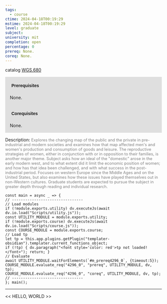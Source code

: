```yaml
---
tags:
  - course
ctime: 2024-04-18T00:19:29
mstime: 2024-04-18T00:19:29
level: graduate
subject: 
university: mit
completion: open
percentage: 0
prereq: None.
coreq: None.
---
```


catalog [WGS.680](http://student.mit.edu/catalog/mWGSa.html#WGS.680)

<span style="display: block; padding: 15px; background-color: rgb(100, 100, 100, 0.2);"><font id="m_prereq4296_0" style="display: block; font-family: Arial, sans-serif; font-weight: bold; padding: 5px">Prerequisites</font><br><span id="prereq4296_0">None.</span></span>
<span style="display: block; padding: 15px; background-color: rgb(100, 100, 100, 0.2);"><font id="m_coreq4296_0" style="display: block; font-family: Arial, sans-serif; font-weight: bold; padding: 5px">Corequisites</font><br><span id="coreq4296_0">None.</span></span>

<font style="">Description:</font>
<font style="color: grey; font-size: 0.8rem;">Explores the changing map of the public and the private in pre-industrial and modern societies and examines how that map affected men's and women's production and consumption of goods and leisure. The reproductive strategies of women, either in conjunction with or in opposition to their families, is another major theme. Subject asks how an ideal of the "domestic" arose in the early modern west, and to what extent did it limit the economic position of women; and how has that idea been challenged, and with what success in the post-industrial period. Focuses on western Europe since the Middle Ages and on the United States, but also examines how these issues have played themselves out in non-Western cultures. Graduate students are expected to pursue the subject in greater depth through reading and individual research.</font>

```dataviewjs
const main = async _ => {
// --------------------------------
// Load modules
if (!module.exports.utility) dv.executeJs(await dv.io.load("Scripts/utility.js"));
const UTILITY_MODULE = module.exports.utility;
if (!module.exports.course) dv.executeJs(await dv.io.load("Scripts/course.js"));
const COURSE_MODULE = module.exports.course;
// Load tp
let tp = this.app.plugins.getPlugin("templater-obsidian").templater.current_functions_object;
if (!tp) { dv.paragraph("<font style='color: red'>tp not loaded!</font>"); return; }
// Evaluate
await UTILITY_MODULE.waitForElements(`#m_prereq4296_0`, {timeout:5});
COURSE_MODULE.evaluate_req("4296_0", "prereq", UTILITY_MODULE, dv, tp);
COURSE_MODULE.evaluate_req("4296_0", "coreq", UTILITY_MODULE, dv, tp);
// --------------------------------
}; main();
```

---

<< HELLO, WORLD >>
